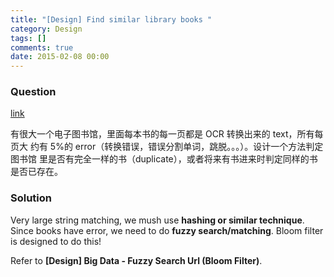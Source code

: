 ```yaml
---
title: "[Design] Find similar library books "
category: Design
tags: []
comments: true
date: 2015-02-08 00:00
---
```



### Question

[link](http://www.mitbbs.com/article_t/Recommend/31401087.html)

有很大一个电子图书馆，里面每本书的每一页都是 OCR 转换出来的 text，所有每页大
约有 5%的 error（转换错误，错误分割单词，跳脱。。。）。设计一个方法判定图书馆
里是否有完全一样的书（duplicate），或者将来有书进来时判定同样的书是否已存在。

### Solution

Very large string matching, we mush use **hashing or similar technique**. Since books have error, we need to do **fuzzy search/matching**. Bloom filter is designed to do this!

Refer to **[Design] Big Data - Fuzzy Search Url (Bloom Filter)**.
